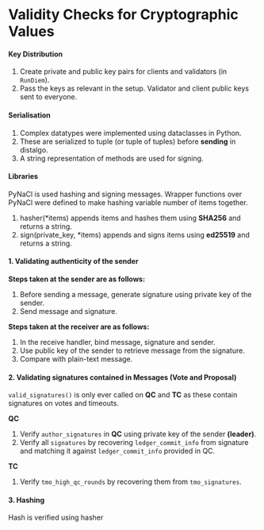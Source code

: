 # Validity Checks for Cryptographic Values

#### Key Distribution

1. Create private and public key pairs for clients and validators (in `RunDiem`).
2. Pass the keys as relevant in the setup. Validator and client public keys sent to everyone.

#### Serialisation

1. Complex datatypes were implemented using dataclasses in Python.
2. These are serialized to tuple (or tuple of tuples) before **sending** in distalgo.
3. A string representation of methods are used for signing.

#### Libraries

PyNaCl is used hashing and signing messages. Wrapper functions over PyNaCl were defined to make hashing variable number of items together.

1. hasher(*items) appends items and hashes them using **SHA256** and returns a string.
2. sign(private_key, *items) appends and signs items using **ed25519** and returns a string.

#### 1. Validating authenticity of the sender

**Steps taken at the sender are as follows:**

1. Before sending a message, generate signature using private key of the sender. 
2. Send message and signature.

**Steps taken at the receiver are as follows:**

1. In the receive handler, bind message, signature and sender.
2. Use public key of the sender to retrieve message from the signature. 
3. Compare with plain-text message.

#### 2. Validating signatures contained in Messages (Vote and Proposal)

`valid_signatures()` is only ever called on **QC** and **TC** as these contain signatures on votes and timeouts.

**QC**

1. Verify `author_signatures` in **QC** using private key of the sender **(leader)**.
2. Verify all `signatures` by recovering `ledger_commit_info` from signature and matching it against `ledger_commit_info` provided in QC.

**TC**

1. Verify `tmo_high_qc_rounds` by recovering them from `tmo_signatures`.

#### 3. Hashing

Hash is verified using hasher